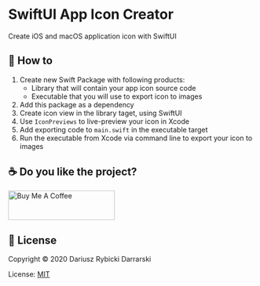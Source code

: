 # SwiftUI App Icon Creator

Create iOS and macOS application icon with SwiftUI

## 📝 How to

1. Create new Swift Package with following products:
    - Library that will contain your app icon source code
    - Executable that you will use to export icon to images
2. Add this package as a dependency
3. Create icon view in the library taget, using SwiftUI
4. Use `IconPreviews` to live-preview your icon in Xcode
5. Add exporting code to `main.swift` in the executable target
6. Run the executable from Xcode via command line to export your icon to images

## ☕️ Do you like the project?

<a href="https://www.buymeacoffee.com/darrarski" target="_blank"><img src="https://cdn.buymeacoffee.com/buttons/v2/default-yellow.png" alt="Buy Me A Coffee" style="height: 60px !important;width: 217px !important;" ></a>

## 📄 License

Copyright © 2020 Dariusz Rybicki Darrarski

License: [MIT](LICENSE)
